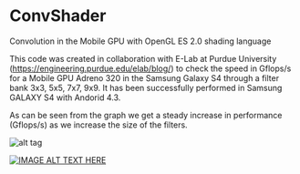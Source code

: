 ConvShader
==========

Convolution in the Mobile GPU with OpenGL ES 2.0 shading language

This code was created in collaboration with E-Lab at Purdue University (https://engineering.purdue.edu/elab/blog/) to check the speed in Gflops/s for a Mobile GPU Adreno 320 in the Samsung Galaxy S4 through a filter bank 3x3, 5x5, 7x7, 9x9. It has been successfully performed in Samsung GALAXY S4 with Andorid 4.3. 

As can be seen from the graph we get a steady increase in performance (Gflops/s) as we increase the size of the filters.

![alt tag](https://raw2.github.com/bionick87/convShader/master/Test.jpg)


[![IMAGE ALT TEXT HERE](http://img.youtube.com/vi/ZvsdnwsW29g/0.jpg)](http://youtu.be/ZvsdnwsW29g)  




